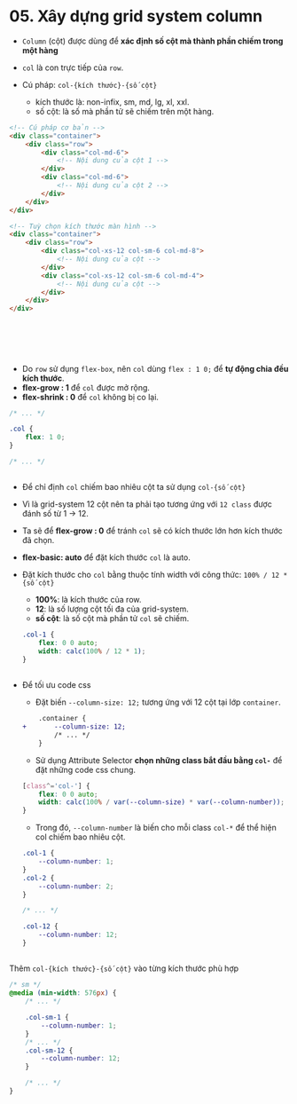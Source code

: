 # 05. Xây dựng grid system column

-   `Column` (cột) được dùng để **xác định số cột mà thành phần chiếm trong một hàng**

-   `col` là con trực tiếp của `row`.

-   Cú pháp: `col-{kích thước}-{số cột}`
    -   kích thước là: non-infix, sm, md, lg, xl, xxl.
    -   số cột: là số mà phần tử sẽ chiếm trên một hàng.

```html
<!-- Cú pháp cơ bản -->
<div class="container">
    <div class="row">
        <div class="col-md-6">
            <!-- Nội dung của cột 1 -->
        </div>
        <div class="col-md-6">
            <!-- Nội dung của cột 2 -->
        </div>
    </div>
</div>
```

```html
<!-- Tuỳ chọn kích thước màn hình -->
<div class="container">
    <div class="row">
        <div class="col-xs-12 col-sm-6 col-md-8">
            <!-- Nội dung của cột -->
        </div>
        <div class="col-xs-12 col-sm-6 col-md-4">
            <!-- Nội dung của cột -->
        </div>
    </div>
</div>
```

<br />

##

<br />

-   Do `row` sử dụng `flex-box`, nên `col` dùng `flex : 1 0;` để **tự động chia đều kích thước**.
-   **flex-grow : 1** để `col` được mở rộng.
-   **flex-shrink : 0** để `col` không bị co lại.

```css
/* ... */

.col {
    flex: 1 0;
}

/* ... */
```

##

-   Để chỉ định `col` chiếm bao nhiêu cột ta sử dụng `col-{số cột}`
-   Vì là grid-system 12 cột nên ta phải tạo tương ứng với `12 class` được đánh số từ 1 -> 12.
-   Ta sẽ để **flex-grow : 0** để tránh `col` sẽ có kích thước lớn hơn kích thước đã chọn.
-   **flex-basic: auto** để đặt kích thước `col` là auto.
-   Đặt kích thước cho `col` bằng thuộc tính width với công thức: `100% / 12 * {số cột}`

    -   **100%**: là kích thước của row.
    -   **12**: là số lượng cột tối đa của grid-system.
    -   **số cột**: là số cột mà phần tử `col` sẽ chiếm.

    ```css
    .col-1 {
        flex: 0 0 auto;
        width: calc(100% / 12 * 1);
    }
    ```

##

-   Để tối ưu code css

    -   Đặt biến `--column-size: 12;` tương ứng với 12 cột tại lớp `container`.

    ```diff
        .container {
    +       --column-size: 12;
            /* ... */
        }
    ```

    -   Sử dụng Attribute Selector **chọn những class bắt đầu bằng `col-`** để đặt những code css chung.

    ```css
    [class^='col-'] {
        flex: 0 0 auto;
        width: calc(100% / var(--column-size) * var(--column-number));
    }
    ```

    -   Trong đó, `--column-number` là biến cho mỗi class `col-*` để thể hiện col chiếm bao nhiêu cột.

    ```css
    .col-1 {
        --column-number: 1;
    }
    .col-2 {
        --column-number: 2;
    }

    /* ... */

    .col-12 {
        --column-number: 12;
    }
    ```

##

Thêm `col-{kích thước}-{số cột}` vào từng kích thước phù hợp

```css
/* sm */
@media (min-width: 576px) {
    /* ... */

    .col-sm-1 {
        --column-number: 1;
    }
    /* ... */
    .col-sm-12 {
        --column-number: 12;
    }

    /* ... */
}
```
